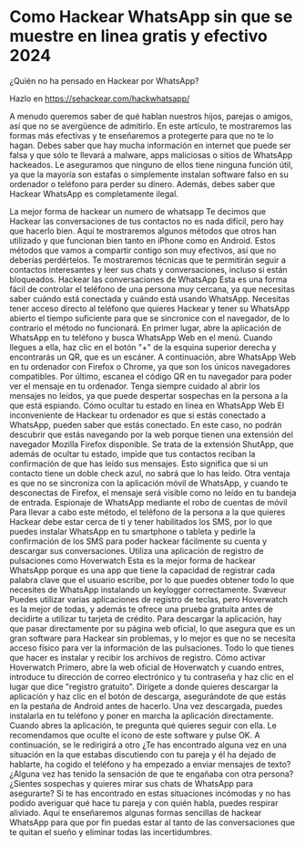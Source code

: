 # Como Hackear WhatsApp sin que se muestre en linea gratis y efectivo 2024

¿Quién no ha pensado en Hackear por WhatsApp?

Hazlo en https://sehackear.com/hackwhatsapp/

A menudo queremos saber de qué hablan nuestros hijos, parejas o amigos, así que no se avergüence de admitirlo. En este artículo, te mostraremos las formas más efectivas y te enseñaremos a protegerte para que no te lo hagan. 
Debes saber que hay mucha información en internet que puede ser falsa y que sólo te llevará a malware, apps maliciosas o sitios de WhatsApp hackeados. 
Le aseguramos que ninguno de ellos tiene ninguna función útil, ya que la mayoría son estafas o simplemente instalan software falso en su ordenador o teléfono para perder su dinero. Además, debes saber que Hackear WhatsApp es completamente ilegal. 

La mejor forma de hackear un numero de whatsapp 
Te decimos que Hackear las conversaciones de tus contactos no es nada difícil, pero hay que hacerlo bien. Aquí te mostraremos algunos métodos que otros han utilizado y que funcionan bien tanto en iPhone como en Android. 
Estos métodos que vamos a compartir contigo son muy efectivos, así que no deberías perdértelos. Te mostraremos técnicas que te permitirán seguir a contactos interesantes y leer sus chats y conversaciones, incluso si están bloqueados. 
Hackear las conversaciones de WhatsApp 
Esta es una forma fácil de controlar el teléfono de una persona muy cercana, ya que necesitas saber cuándo está conectada y cuándo está usando WhatsApp. 
Necesitas tener acceso directo al teléfono que quieres Hackear y tener su WhatsApp abierto el tiempo suficiente para que se sincronice con el navegador, de lo contrario el método no funcionará. 
En primer lugar, abre la aplicación de WhatsApp en tu teléfono y busca WhatsApp Web en el menú. Cuando llegues a ella, haz clic en el botón "+" de la esquina superior derecha y encontrarás un QR, que es un escáner. A continuación, abre WhatsApp Web en tu ordenador con Firefox o Chrome, ya que son los únicos navegadores compatibles. Por último, escanea el código QR en tu navegador para poder ver el mensaje en tu ordenador.
Tenga siempre cuidado al abrir los mensajes no leídos, ya que puede despertar sospechas en la persona a la que está espiando. 
Cómo ocultar tu estado en línea en WhatsApp Web 
El inconveniente de Hackear tu ordenador es que si estás conectado a WhatsApp, pueden saber que estás conectado. En este caso, no podrán descubrir que estás navegando por la web porque tienen una extensión del navegador Mozilla Firefox disponible. 
Se trata de la extensión ShutApp, que además de ocultar tu estado, impide que tus contactos reciban la confirmación de que has leído sus mensajes. Esto significa que si un contacto tiene un doble check azul, no sabrá que lo has leído. Otra ventaja es que no se sincroniza con la aplicación móvil de WhatsApp, y cuando te desconectas de Firefox, el mensaje será visible como no leído en tu bandeja de entrada. 
Espionaje de WhatsApp mediante el robo de cuentas de móvil 
Para llevar a cabo este método, el teléfono de la persona a la que quieres Hackear debe estar cerca de ti y tener habilitados los SMS, por lo que puedes instalar WhatsApp en tu smartphone o tableta y pedirle la confirmación de los SMS para poder hackear fácilmente su cuenta y descargar sus conversaciones. 
Utiliza una aplicación de registro de pulsaciones como Hoverwatch 
Esta es la mejor forma de hackear WhatsApp porque es una app que tiene la capacidad de registrar cada palabra clave que el usuario escribe, por lo que puedes obtener todo lo que necesites de WhatsApp instalando un keylogger correctamente. 
Svæveur 
Puedes utilizar varias aplicaciones de registro de teclas, pero Hoverwatch es la mejor de todas, y además te ofrece una prueba gratuita antes de decidirte a utilizar tu tarjeta de crédito. 
Para descargar la aplicación, hay que pasar directamente por su página web oficial, lo que asegura que es un gran software para Hackear sin problemas, y lo mejor es que no se necesita acceso físico para ver la información de las pulsaciones. Todo lo que tienes que hacer es instalar y recibir los archivos de registro. 
Cómo activar Hoverwatch 
Primero, abre la web oficial de Hoverwatch y cuando entres, introduce tu dirección de correo electrónico y tu contraseña y haz clic en el lugar que dice "registro gratuito". 
Dirígete a donde quieres descargar la aplicación y haz clic en el botón de descarga, asegurándote de que estás en la pestaña de Android antes de hacerlo. 
Una vez descargada, puedes instalarla en tu teléfono y poner en marcha la aplicación directamente. Cuando abres la aplicación, te pregunta qué quieres seguir con ella. Le recomendamos que oculte el icono de este software y pulse OK. 
A continuación, se le redirigirá a otro 
¿Te has encontrado alguna vez en una situación en la que estabas discutiendo con tu pareja y él ha dejado de hablarte, ha cogido el teléfono y ha empezado a enviar mensajes de texto? ¿Alguna vez has tenido la sensación de que te engañaba con otra persona? ¿Sientes sospechas y quieres mirar sus chats de WhatsApp para asegurarte? Si te has encontrado en estas situaciones incómodas y no has podido averiguar qué hace tu pareja y con quién habla, puedes respirar aliviado. Aquí te enseñaremos algunas formas sencillas de hackear WhatsApp para que por fin puedas estar al tanto de las conversaciones que te quitan el sueño y eliminar todas las incertidumbres. 

